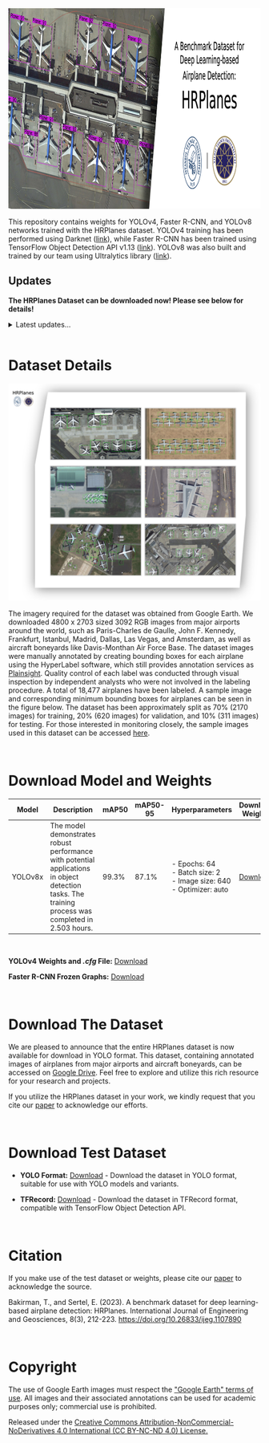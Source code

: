 <img src="https://raw.githubusercontent.com/RSandAI/HRPlanes/main/Assets/HRPlanes%20Header.png" height=400 width=1280 alt="github.com/RSandAI/HRPlanes"/>

<br>

This repository contains weights for YOLOv4, Faster R-CNN, and YOLOv8 networks trained with the HRPlanes dataset. YOLOv4 training has been performed using Darknet ([link](https://github.com/AlexeyAB/darknet)), while Faster R-CNN has been trained using TensorFlow Object Detection API v1.13 ([link](https://github.com/tensorflow/models/tree/r1.13.0)). YOLOv8 was also built and trained by our team using Ultralytics library ([link](https://github.com/ultralytics/ultralytics)).

## Updates

**The HRPlanes Dataset can be downloaded now! Please see below for details!**

<details>

<summary>Latest updates...</summary>

<br>

<b>February 2024</b>
<ol>
	<li>The HRPlanes Dataset trained with YOLOv8x is now available for download. Please see below for details.</li>
</ol>

</details>

<br>

# Dataset Details

<img src="https://raw.githubusercontent.com/RSandAI/HRPlanes/main/Assets/HRPlanes%20Samples%20All.png" alt="github.com/TolgaBkm/HRPlanes/"/>

The imagery required for the dataset was obtained from Google Earth. We downloaded 4800 x 2703 sized 3092 RGB images from major airports around the world, such as Paris-Charles de Gaulle, John F. Kennedy, Frankfurt, Istanbul, Madrid, Dallas, Las Vegas, and Amsterdam, as well as aircraft boneyards like Davis-Monthan Air Force Base. The dataset images were manually annotated by creating bounding boxes for each airplane using the HyperLabel software, which still provides annotation services as [Plainsight](https://app.plainsight.ai/). Quality control of each label was conducted through visual inspection by independent analysts who were not involved in the labeling procedure. A total of 18,477 airplanes have been labeled. A sample image and corresponding minimum bounding boxes for airplanes can be seen in the figure below. The dataset has been approximately split as 70% (2170 images) for training, 20% (620 images) for validation, and 10% (311 images) for testing. For those interested in monitoring closely, the sample images used in this dataset can be accessed [here](https://github.com/TolgaBkm/HRPlanes/tree/main/Sample%20Images).

<br>

# Download Model and Weights

| Model   | Description                                                | mAP50  | mAP50-95 | Hyperparameters                                              | Download Weights                                            |
|---------|------------------------------------------------------------|--------|----------|------------------------------------------------------|-----------------------------------------------------|
| YOLOv8x | The model demonstrates robust performance with potential applications in object detection tasks. The training process was completed in 2.503 hours. | 99.3%  | 87.1%    |  - Epochs: 64 <br> - Batch size: 2 <br> - Image size: 640 <br> - Optimizer: auto | [Download](#)                                       |

<br>

 **YOLOv4 Weights and *.cfg* File:** [Download](https://drive.google.com/file/d/1r0AlQE10y21b8bm5pvoj_jtDfDp_-ees/view?usp=sharing)

**Faster R-CNN Frozen Graphs:** [Download](https://drive.google.com/file/d/1L3ho4L7lxxBItVg43zLmnrywQiYrxgWm/view?usp=sharing)

<br>

# Download The Dataset

We are pleased to announce that the entire HRPlanes dataset is now available for download in YOLO format. This dataset, containing annotated images of airplanes from major airports and aircraft boneyards, can be accessed on [Google Drive](https://drive.google.com/drive/folders/1NYji6HWh4HRLQMTagsn4tTv4LOdDrc9P?usp=sharing). Feel free to explore and utilize this rich resource for your research and projects.

If you utilize the HRPlanes dataset in your work, we kindly request that you cite our [paper](https://dergipark.org.tr/tr/pub/ijeg/issue/77206/1107890) to acknowledge our efforts.

<br>

# Download Test Dataset

- **YOLO Format:** [Download](https://drive.google.com/file/d/1UBhs64ximEDmBtbMecg-aMaGMBX4yt8m/view?usp=sharing) - Download the dataset in YOLO format, suitable for use with YOLO models and variants.

- **TFRecord:** [Download](https://drive.google.com/file/d/12MU8_cHpjai46hMsIdPY_X9T-Z6fEbRo/view?usp=sharing) - Download the dataset in TFRecord format, compatible with TensorFlow Object Detection API.


<br>

# Citation

If you make use of the test dataset or weights, please cite our [paper](https://dergipark.org.tr/tr/pub/ijeg/issue/77206/1107890#article_cite) to acknowledge the source.

<!-- Bakırman, T. & Sertel, E. (2023). "A benchmark dataset for deep learning-based airplane detection: HRPlanes". International Journal of Engineering and Geosciences, 8(3), 212-223. DOI: 10.26833/ijeg.1107890. -->

Bakirman, T., and Sertel, E. (2023). A benchmark dataset for deep learning-based airplane detection: HRPlanes. International Journal of Engineering and Geosciences, 8(3), 212-223. https://doi.org/10.26833/ijeg.1107890

<br>

# Copyright

The use of Google Earth images must respect the ["Google Earth" terms of use](https://about.google/brand-resource-center/products-and-services/geo-guidelines/). All images and their associated annotations can be used for academic purposes only; commercial use is prohibited.

Released under the [Creative Commons Attribution-NonCommercial-NoDerivatives 4.0 International (CC BY-NC-ND 4.0) License.](https://creativecommons.org/licenses/by-nc-nd/4.0/)
